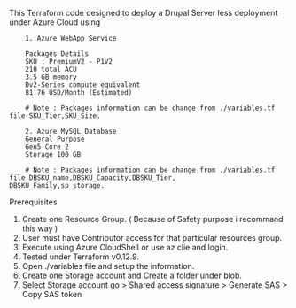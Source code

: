 This Terraform code designed to deploy a Drupal Server less deployment under Azure Cloud using 

        1. Azure WebApp Service

        Packages Details 
        SKU : PremiumV2 - P1V2
        210 total ACU
        3.5 GB memory
        Dv2-Series compute equivalent
        81.76 USD/Month (Estimated)

        # Note : Packages information can be change from ./variables.tf file SKU_Tier,SKU_Size.

        2. Azure MySQL Database
        General Purpose 
        Gen5 Core 2 
        Storage 100 GB

        # Note : Packages information can be change from ./variables.tf file DBSKU_name,DBSKU_Capacity,DBSKU_Tier,      DBSKU_Family,sp_storage.

Prerequisites
1. Create one Resource Group. ( Because of Safety purpose i recommand this way )
2. User must have Contributor access for that particular resources group. 
3. Execute using Azure CloudShell or use az clie and login.
4. Tested under Terraform v0.12.9. 
5. Open ./variables file and setup the information.
6. Create one Storage account and Create a folder under blob.
7. Select Storage account go > Shared access signature > Generate SAS > Copy SAS token 


